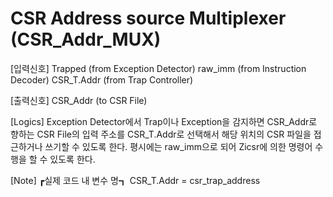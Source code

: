 # CSR Address source Multiplexer (CSR_Addr_MUX)

[입력신호]
Trapped     (from Exception Detector)
raw_imm     (from Instruction Decoder)
CSR_T.Addr  (from Trap Controller)

[출력신호]
CSR_Addr    (to CSR File)

[Logics]
Exception Detector에서 Trap이나 Exception을 감지하면 CSR_Addr로 향하는 
CSR File의 입력 주소를 CSR_T.Addr로 선택해서 해당 위치의 CSR 파일을 접근하거나 쓰기할 수 있도록 한다. 평시에는 raw_imm으로 되어 Zicsr에 의한 명령어 수행을 할 수 있도록 한다. 

[Note]
┏실제 코드 내 변수 명┓
CSR_T.Addr  = csr_trap_address